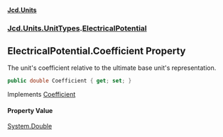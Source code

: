 #### [Jcd.Units](index.md 'index')
### [Jcd.Units.UnitTypes](Jcd.Units.UnitTypes.md 'Jcd.Units.UnitTypes').[ElectricalPotential](Jcd.Units.UnitTypes.ElectricalPotential.md 'Jcd.Units.UnitTypes.ElectricalPotential')

## ElectricalPotential.Coefficient Property

The unit's coefficient relative to the ultimate base unit's representation.

```csharp
public double Coefficient { get; set; }
```

Implements [Coefficient](https://docs.microsoft.com/en-us/dotnet/api/Jcd.Units.IUnitOfMeasure-1.Coefficient 'Jcd.Units.IUnitOfMeasure`1.Coefficient')

#### Property Value
[System.Double](https://docs.microsoft.com/en-us/dotnet/api/System.Double 'System.Double')